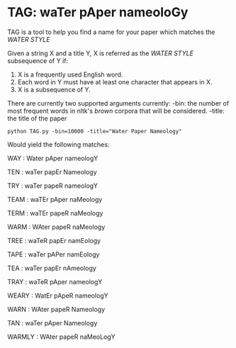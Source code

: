 # TAG: waTer pAper nameoloGy ​​​​

TAG is a tool to help you find a name for your paper which matches the *WATER STYLE*

Given a string X and a title Y, X is referred as the *WATER STYLE* subsequence of Y if:
1. X is a frequently used English word.
2. Each word in Y must have at least one character that appears in X.
3. X is a subsequence of Y.

There are currently two supported arguments currently:
-bin: the number of most frequent words in nltk's *brown* corpora that will be considered.
-title: the title of the paper 

```
python TAG.py -bin=10000 -title="Water Paper Nameology"
```
Would yield the following matches:

WAY : Water pAper nameologY

TEN : waTer papEr Nameology

TRY : waTer papeR nameologY

TEAM : waTEr pAper naMeology

TERM : waTEr papeR naMeology

WARM : WAter papeR naMeology

TREE : waTeR papEr namEology

TAPE : waTer pAPer namEology

TEA : waTer papEr nAmeology

TRAY : waTeR pAper nameologY

WEARY : WatEr pApeR nameologY

WARN : WAter papeR Nameology

TAN : waTer pAper Nameology

WARMLY : WAter papeR naMeoLogY
